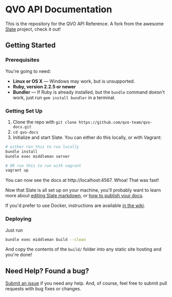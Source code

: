 # QVO API Documentation

This is the repository for the QVO API Reference. A fork from the awesome [Slate](https://lord.github.io/slate) project, check it out!

## Getting Started

### Prerequisites

You're going to need:

 - **Linux or OS X** — Windows may work, but is unsupported.
 - **Ruby, version 2.2.5 or newer**
 - **Bundler** — If Ruby is already installed, but the `bundle` command doesn't work, just run `gem install bundler` in a terminal.

### Getting Set Up

1. Clone the repo with `git clone https://github.com/qvo-team/qvo-docs.git`
2. `cd qvo-docs`
3. Initialize and start Slate. You can either do this locally, or with Vagrant:

```bash
# either run this to run locally
bundle install
bundle exec middleman server

# OR run this to run with vagrant
vagrant up
```

You can now see the docs at http://localhost:4567. Whoa! That was fast!

Now that Slate is all set up on your machine, you'll probably want to learn more about [editing Slate markdown](https://github.com/lord/slate/wiki/Markdown-Syntax), or [how to publish your docs](https://github.com/lord/slate/wiki/Deploying-Slate).

If you'd prefer to use Docker, instructions are available [in the wiki](https://github.com/lord/slate/wiki/Docker).


### Deploying

Just run

```bash
bundle exec middleman build --clean
```

And copy the contents of the `build/` folder into any static site hosting and you're done!

Need Help? Found a bug?
--------------------

[Submit an issue](https://github.com/qvo-team/qvo-docs/issues) if you need any help. And, of course, feel free to submit pull requests with bug fixes or changes.
